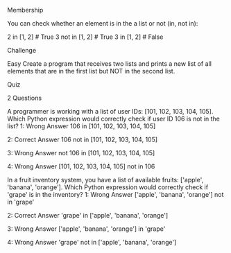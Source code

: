 Membership

You can check whether an element is in the a list or not (in, not in):

2 in [1, 2]      # True
3 not in [1, 2]  # True
3 in [1, 2]      # False

Challenge

Easy
Create a program that receives two lists and prints a new list of all elements that are in the first list but NOT in the second list.

Quiz

2 Questions

A programmer is working with a list of user IDs: [101, 102, 103, 104, 105]. Which Python expression would correctly check if user ID 106 is not in the list?
1: Wrong Answer
106 in [101, 102, 103, 104, 105]

2: Correct Answer 
106 not in [101, 102, 103, 104, 105]

3: Wrong Answer
not 106 in [101, 102, 103, 104, 105]

4: Wrong Answer
[101, 102, 103, 104, 105] not in 106

In a fruit inventory system, you have a list of available fruits: ['apple', 'banana', 'orange']. Which Python expression would correctly check if 'grape' is in the inventory?
1: Wrong Answer
['apple', 'banana', 'orange'] not in 'grape'

2: Correct Answer
'grape' in ['apple', 'banana', 'orange']

3: Wrong Answer
['apple', 'banana', 'orange'] in 'grape'

4: Wrong Answer
'grape' not in ['apple', 'banana', 'orange']
